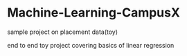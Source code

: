 # Machine-Learning-CampusX
sample project on placement data(toy)

end to end toy project covering basics of linear regression 
